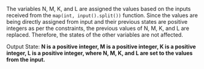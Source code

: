 The variables N, M, K, and L are assigned the values based on the inputs received from the `map(int, input().split())` function. Since the values are being directly assigned from input and their previous states are positive integers as per the constraints, the previous values of N, M, K, and L are replaced. Therefore, the states of the other variables are not affected.

Output State: **N is a positive integer, M is a positive integer, K is a positive integer, L is a positive integer, where N, M, K, and L are set to the values from the input.**